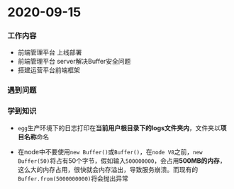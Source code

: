 # 2020-09-15

### 工作内容

+ 前端管理平台 上线部署
+ 前端管理平台 server解决Buffer安全问题
+ 搭建运营平台前端框架

### 遇到问题

### 学到知识

+ `egg`生产环境下的日志打印在**当前用户根目录下的logs文件夹内**，文件夹以**项目名称**命名

+ 在node中不要使用`new Buffer()`或`Buffer()`，在`node V8`之前，`new Buffer(50)`将占有50个字节，假如输入`500000000`，会占用**500MB的内存**，这么大的内存占用，很快就会内存溢出，导致服务崩溃。而现有的`Buffer.from(5000000000)`将会抛出异常
